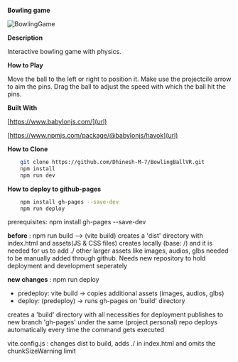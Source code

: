 **Bowling game**

![BowlingGame](https://github.com/Dhinesh-M-7/Initial_Setup/assets/89065192/2da568cd-232a-405e-8d65-63258d0f0d94)

**Description**

Interactive bowling game with physics.

**How to Play**

Move the ball to the left or right to position it.
Make use the projectcile arrow to aim the pins.
Drag the ball to adjust the speed with which the ball hit the pins.

**Built With**

[https://www.babylonjs.com/](url)

[https://www.npmjs.com/package/@babylonjs/havok](url)

**How to Clone**

```bash
    git clone https://github.com/Dhinesh-M-7/BowlingBallVR.git
    npm install
    npm run dev
```

**How to deploy to github-pages**

```bash
    npm install gh-pages --save-dev
    npm run deploy
```
prerequisites:
npm install gh-pages --save-dev

**before** : 
npm run build --> (vite build)
creates a 'dist' directory with index.html and assets(JS & CSS files)
creates locally (base: /) and it is needed for us to add ./
other larger assets like images, audios, glbs needed to be manually added through github.
Needs new repository to hold deployment and development seperately

**new changes** :
npm run deploy
- predeploy: vite build -> copies additional assets (images, audios, glbs)
- deploy: (predeploy) -> runs gh-pages on 'build' directory

creates a 'build' directory with all necessities for deployment
publishes to new branch 'gh-pages' under the same (project personal) repo
deploys automatically every time the command gets executed

vite.config.js : changes dist to build, adds ./ in index.html and omits the chunkSizeWarning limit
